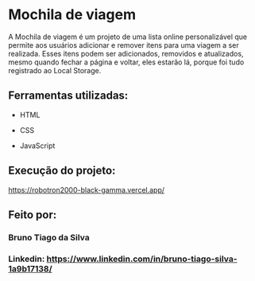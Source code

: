 # Mochila de viagem

A Mochila de viagem é um projeto de uma lista online personalizável que permite aos usuários adicionar e remover itens para uma viagem a ser realizada. Esses itens podem ser adicionados, removidos e atualizados, mesmo quando fechar a página e voltar, eles estarão lá, porque foi tudo registrado ao Local Storage.

## Ferramentas utilizadas:

* HTML

* CSS

* JavaScript

## Execução do projeto:

https://robotron2000-black-gamma.vercel.app/

## Feito por:

### Bruno Tiago da Silva

### Linkedin: https://www.linkedin.com/in/bruno-tiago-silva-1a9b17138/
